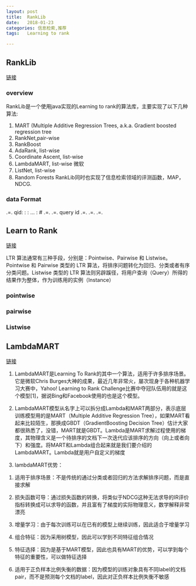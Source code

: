 ```yaml
---
layout:	post
title:	RankLib
date:	2018-01-23
categories:	信息检索,推荐
tags:	Learning to rank

---
```

## RankLib
[链接](https://sourceforge.net/p/lemur/wiki/RankLib/)

### overview

RankLib是一个使用java实现的Learning to rank的算法库，主要实现了以下几种算法:
1. MART (Multiple Additive Regression Trees, a.k.a. Gradient boosted regression tree 
2. RankNet,pair-wise
3. RankBoost
4. AdaRank, list-wise
5. Coordinate Ascent, list-wise
6. LambdaMART, list-wise 微软
7. ListNet, list-wise
8. Random Forests
RankLib同时也实现了信息检索领域的评测函数，MAP，NDCG.

### data Format
<line> .=. <target> qid:<qid> <feature>:<value> <feature>:<value> ... <feature>:<value> # <info>
<target> .=. <positive integer>
<qid> .=. <positive integer>query id
<feature> .=. <positive integer>
<value> .=. <float>
<info> .=. <string>

## Learn to Rank
[链接](https://liam0205.me/2016/07/10/a-not-so-simple-introduction-to-lambdamart/)

LTR 算法通常有三种手段，分别是：Pointwise、Pairwise 和 Listwise。Pointwise 和 Pairwise 类型的 LTR 算法，将排序问题转化为回归、分类或者有序分类问题。Listwise 类型的 LTR 算法则另辟蹊径，将用户查询（Query）所得的结果作为整体，作为训练用的实例（Instance）

### pointwise

### pairwise

### Listwise

## LambdaMART

[链接](http://blog.csdn.net/huagong_adu/article/details/40710305)

1. LambdaMART是Learning To Rank的其中一个算法，适用于许多排序场景。它是微软Chris Burges大神的成果，最近几年非常火，屡次现身于各种机器学习大赛中，Yahoo! Learning to Rank Challenge比赛中夺冠队伍用的就是这个模型[1]，据说Bing和Facebook使用的也是这个模型。

2. LambdaMART模型从名字上可以拆分成Lambda和MART两部分，表示底层训练模型用的是MART（Multiple Additive Regression Tree），如果MART看起来比较陌生，那换成GBDT（GradientBoosting Decision Tree）估计大家都很熟悉了，没错，MART就是GBDT。Lambda是MART求解过程使用的梯度，其物理含义是一个待排序的文档下一次迭代应该排序的方向（向上或者向下）和强度。将MART和Lambda组合起来就是我们要介绍的LambdaMART。Lambda就是用户自定义的梯度

3. lambdaMART优势：
1)  适用于排序场景：不是传统的通过分类或者回归的方法求解排序问题，而是直接求解

2)  损失函数可导：通过损失函数的转换，将类似于NDCG这种无法求导的IR评价指标转换成可以求导的函数，并且富有了梯度的实际物理意义，数学解释非常漂亮

3)  增量学习：由于每次训练可以在已有的模型上继续训练，因此适合于增量学习

4)  组合特征：因为采用树模型，因此可以学到不同特征组合情况

5)  特征选择：因为是基于MART模型，因此也具有MART的优势，可以学到每个特征的重要性，可以做特征选择

6)  适用于正负样本比例失衡的数据：因为模型的训练对象具有不同label的文档pair，而不是预测每个文档的label，因此对正负样本比例失衡不敏感